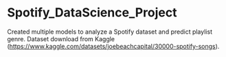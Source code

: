 # Spotify_DataScience_Project
Created multiple models to analyze a Spotify dataset and predict playlist genre. Dataset download from Kaggle (https://www.kaggle.com/datasets/joebeachcapital/30000-spotify-songs). 
